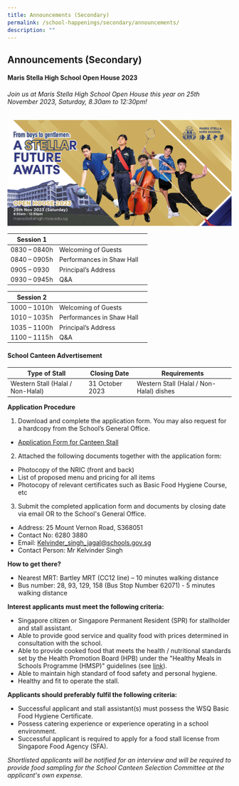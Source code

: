 ```yaml
---
title: Announcements (Secondary)
permalink: /school-happenings/secondary/announcements/
description: ""
---
```

## Announcements (Secondary)


#### Maris Stella High School Open House 2023
###### Join us at Maris Stella High School Open House this year on 25th November 2023, Saturday, 8.30am to 12:30pm!

![](/images/mshs_openhouse.jpg)

| Session 1 |  |  |
| -------- | -------- | -------- |
| 0830 – 0840h     | Welcoming of Guests |     |
| 0840 – 0905h | Performances in Shaw Hall   | |
|0905 – 0930  |Principal’s Address  |  |
| 0930 – 0945h |Q&A  |  |

| Session 2 |  |  |
| -------- | -------- | -------- |
| 1000 – 1010h    | Welcoming of Guests |     |
| 1010 – 1035h | Performances in Shaw Hall   | |
|1035 – 1100h  |Principal’s Address  |  |
| 1100 – 1115h |Q&A  |  |





#### School Canteen Advertisement

| Type of Stall | Closing Date | Requirements |
| -------- | -------- | -------- |
| Western Stall (Halal / Non-Halal) | 31 October 2023 |Western Stall (Halal / Non-Halal) dishes|

**Application Procedure**

1. Download and complete the application form. You may also request for a hardcopy from the School’s General Office.
* [Application Form for Canteen Stall](/files/application%20form%20for%20canteen%20stall.pdf)

2. Attached the following documents together with the application form:
* Photocopy of the NRIC (front and back)
* List of proposed menu and pricing for all items
* Photocopy of relevant certificates such as Basic Food Hygiene Course, etc

3. Submit the completed application form and documents by closing date via email OR to the School's General Office.

* Address: 25 Mount Vernon Road, S368051
* Contact No: 6280 3880
* Email: Kelvinder_singh_jagal@schools.gov.sg
* Contact Person: Mr Kelvinder Singh 

**How to get there?**
* Nearest MRT: Bartley MRT (CC12 line) – 10 minutes walking distance
* Bus number: 28, 93, 129, 158 (Bus Stop Number 62071) - 5 minutes walking distance

**Interest applicants must meet the following criteria:**
* Singapore citizen or Singapore Permanent Resident (SPR) for stallholder and stall assistant.
* Able to provide good service and quality food with prices determined in consultation with the school.
* Able to provide cooked food that meets the health / nutritional standards set by the Health Promotion Board (HPB) under the "Healthy Meals in Schools Programme (HMSP)" guidelines (see [link](https://www.hpb.gov.sg/schools/school-programmes/healthy-meals-in-schools-programme)).
* Able to maintain high standard of food safety and personal hygiene.
* Healthy and fit to operate the stall.


**Applicants should preferably fulfil the following criteria:**
* Successful applicant and stall assistant(s) must possess the WSQ Basic Food Hygiene Certificate.
* Possess catering experience or experience operating in a school environment.
* Successful applicant is required to apply for a food stall license from Singapore Food Agency (SFA).


*Shortlisted applicants will be notified for an interview and will be required to provide food sampling for the School Canteen Selection Committee at the applicant's own expense.*